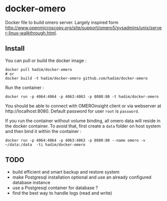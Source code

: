 # docker-omero

Docker file to build omero server. Largely inspired form http://www.openmicroscopy.org/site/support/omero5/sysadmins/unix/server-linux-walkthrough.html.

## Install

You can pull or build the docker image :

```
docker pull hadim/docker-omero
# or
docker build -t hadim/docker-omero github.com/hadim/docker-omero
```

Run the container :

```
docker run -p 4064:4064 -p 4063:4063 -p 8080:80 -t hadim/docker-omero
```

You should be able to connect with OMEROinsight client or via webserver at http://localhost:8080. Default password for user `root` is `password`.

If you run the container without volume binding, all omero data will reside in the docker container. To avoid that, first create a `data` folder on host system and then bind it within the container :

```
docker run -p 4064:4064 -p 4063:4063 -p 8080:80 --name omero -v ~/data:/data  -ti hadim/docker-omero
```

## TODO

- build efficient and smart backup and restore system
- make Postgresql installation optional and use an already configured database instance
- use a Postgresql container for database ?
- find the best way to handle logs (read and write)
